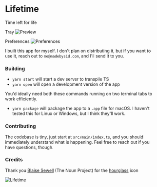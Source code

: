 # Lifetime

Time left for life

Tray
![Preview](https://user-images.githubusercontent.com/7689783/50907770-74a92400-1428-11e9-8b8d-9b9c6507e357.png)

Preferences
![Preferences](https://user-images.githubusercontent.com/7689783/51146879-6dcf4680-1858-11e9-8245-693e5546963f.png)

I built this app for myself. I don't plan on distributing it, but if you want to use it, reach out to `me@madebysid.com`, and I'll send it to you.

### Building

- `yarn start` will start a dev server to transpile TS
- `yarn open` will open a development version of the app

You'd ideally need both these commands running on two terminal tabs to work efficiently.

- `yarn package` will package the app to a `.app` file for macOS. I haven't tested this for Linux or Windows, but I think they'll work.

### Contributing

The codebase is tiny, just start at `src/main/index.ts`, and you should immediately understand what is happening. Feel free to reach out if you have questions, though.

### Credits

Thank you [Blaise Sewell](https://thenounproject.com/blaisetsewell/) (The Noun Project) for the [hourglass](https://thenounproject.com/search/?q=hourglass&i=188244) icon

![Lifetime](https://user-images.githubusercontent.com/7689783/51147187-a1f73700-1859-11e9-9b64-d86d315a74eb.png)
